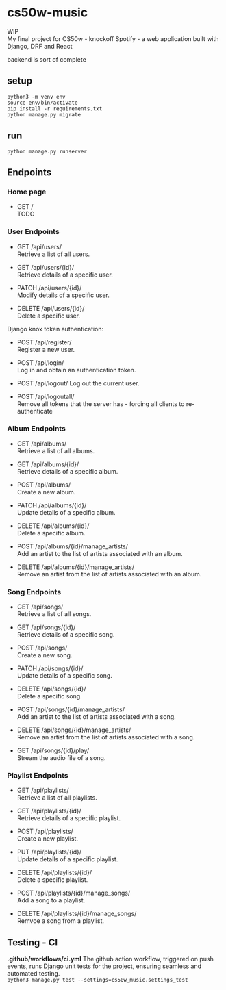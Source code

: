 # cs50w-music

WIP  
My final project for CS50w - knockoff Spotify - a web application built with Django, DRF and React

backend is sort of complete

## setup  
`python3 -m venv env`  
`source env/bin/activate`  
`pip install -r requirements.txt`  
`python manage.py migrate`  

## run
`python manage.py runserver`  

## Endpoints  

### Home page
* GET /  
TODO

### User Endpoints  
* GET /api/users/  
Retrieve a list of all users.  

* GET /api/users/{id}/  
Retrieve details of a specific user.  

* PATCH /api/users/{id}/  
Modify details of a specific user. 

* DELETE /api/users/{id}/  
Delete a specific user. 

Django knox token authentication:

* POST /api/register/  
Register a new user.  

* POST /api/login/  
Log in and obtain an authentication token.  

* POST /api/logout/
Log out the current user.

* POST /api/logoutall/  
Remove all tokens that the server has - forcing all clients to re-authenticate

### Album Endpoints
* GET /api/albums/  
Retrieve a list of all albums.

* GET /api/albums/{id}/  
Retrieve details of a specific album.

* POST /api/albums/  
Create a new album.

* PATCH /api/albums/{id}/  
Update details of a specific album.

* DELETE /api/albums/{id}/  
Delete a specific album.

* POST /api/albums/{id}/manage_artists/  
Add an artist to the list of artists associated with an album.

* DELETE /api/albums/{id}/manage_artists/  
Remove an artist from the list of artists associated with an album.

### Song Endpoints
* GET /api/songs/  
Retrieve a list of all songs.

* GET /api/songs/{id}/  
Retrieve details of a specific song.

* POST /api/songs/  
Create a new song.

* PATCH /api/songs/{id}/  
Update details of a specific song.

* DELETE /api/songs/{id}/  
Delete a specific song.

* POST /api/songs/{id}/manage_artists/  
Add an artist to the list of artists associated with a song.

* DELETE /api/songs/{id}/manage_artists/  
Remove an artist from the list of artists associated with a song.

* GET /api/songs/{id}/play/  
Stream the audio file of a song.

### Playlist Endpoints
* GET /api/playlists/  
Retrieve a list of all playlists.

* GET /api/playlists/{id}/  
Retrieve details of a specific playlist.

* POST /api/playlists/  
Create a new playlist.

* PUT /api/playlists/{id}/  
Update details of a specific playlist.

* DELETE /api/playlists/{id}/  
Delete a specific playlist.

* POST /api/playlists/{id}/manage_songs/  
Add a song to a playlist.

* DELETE /api/playlists/{id}/manage_songs/  
Remvoe a song from a playlist.

## Testing - CI
**.github/workflows/ci.yml** The github action workflow, triggered on push events, runs Django unit tests for the project, ensuring seamless and automated testing.  
`python3 manage.py test --settings=cs50w_music.settings_test`
